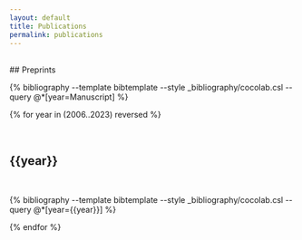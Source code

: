 ```yaml
---
layout: default
title: Publications
permalink: publications
---
```


<br>
## Preprints
<br>

{% bibliography --template bibtemplate --style _bibliography/cocolab.csl --query @*[year=Manuscript] %}

<!--
<br>
## To appear
<br>

{% bibliography --template bibtemplate --style _bibliography/cocolab.csl --query @*[year=To appear] %}
-->

{% for year in (2006..2023) reversed %}

<a class="subtle_link" name="{{year}}"></a>

<br>
<h2>{{year}}</h2>
<br>

{% bibliography --template bibtemplate --style _bibliography/cocolab.csl --query @*[year={{year}}] %}

{% endfor %}
